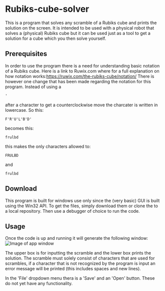 # Rubiks-cube-solver

This is a program that solves any scramble of a Rubiks cube and prints the solution on the screen.
It is intended to be used with a physical robot that solves a (physical) Rubiks cube but it can be used just as a tool to get a solution for a cube which you then solve yourself.

## Prerequisites

In order to use the program there is a need for understanding basic notation of a Rubiks cube.
Here is a link to Ruwix.com where for a full explanation on how notation works:https://ruwix.com/the-rubiks-cube/notation/
There is however one change that has been made regarding the notation for this program.
Instead of using a
```
'
```
after a character to get a counterclockwise move the charcater is written in lowercase.
So this:
```
F'R'U'L'B'D'
```
becomes this:
```
frulbd
```
this makes the only characters allowed to:
```
FRULBD
```
and
```
frulbd
```

## Download

This program is built for windows use only since the (very basic) GUI is built using the Win32 API.
To get the files, simply download them or clone the to a local repository. Then use a debugger of choice to run the code.

## Usage

Once the code is up and running it will generate the following window:
![Image of app window](https://github.com/LucasGaddnas/Rubiks-cube-solver/tree/master/images/GUI.png)

The upper box is for inputting the scramble and the lower box prints the solution.
The scramble must solely consist of characters that are used for scrambles, if a character that is not recognized by the program is input an error message will be printed (this includes spaces and new lines).

In the 'File' dropdown menu thera is a 'Save' and an 'Open' button. These do not yet have any functionality.

